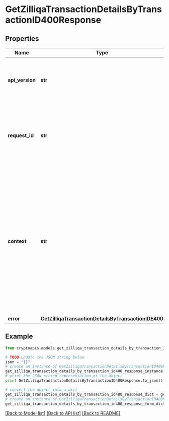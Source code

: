 # GetZilliqaTransactionDetailsByTransactionID400Response


## Properties
Name | Type | Description | Notes
------------ | ------------- | ------------- | -------------
**api_version** | **str** | Specifies the version of the API that incorporates this endpoint. | 
**request_id** | **str** | Defines the ID of the request. The &#x60;requestId&#x60; is generated by Crypto APIs and it&#39;s unique for every request. | 
**context** | **str** | In batch situations the user can use the context to correlate responses with requests. This property is present regardless of whether the response was successful or returned as an error. &#x60;context&#x60; is specified by the user. | [optional] 
**error** | [**GetZilliqaTransactionDetailsByTransactionIDE400**](GetZilliqaTransactionDetailsByTransactionIDE400.md) |  | 

## Example

```python
from cryptoapis.models.get_zilliqa_transaction_details_by_transaction_id400_response import GetZilliqaTransactionDetailsByTransactionID400Response

# TODO update the JSON string below
json = "{}"
# create an instance of GetZilliqaTransactionDetailsByTransactionID400Response from a JSON string
get_zilliqa_transaction_details_by_transaction_id400_response_instance = GetZilliqaTransactionDetailsByTransactionID400Response.from_json(json)
# print the JSON string representation of the object
print GetZilliqaTransactionDetailsByTransactionID400Response.to_json()

# convert the object into a dict
get_zilliqa_transaction_details_by_transaction_id400_response_dict = get_zilliqa_transaction_details_by_transaction_id400_response_instance.to_dict()
# create an instance of GetZilliqaTransactionDetailsByTransactionID400Response from a dict
get_zilliqa_transaction_details_by_transaction_id400_response_form_dict = get_zilliqa_transaction_details_by_transaction_id400_response.from_dict(get_zilliqa_transaction_details_by_transaction_id400_response_dict)
```
[[Back to Model list]](../README.md#documentation-for-models) [[Back to API list]](../README.md#documentation-for-api-endpoints) [[Back to README]](../README.md)


